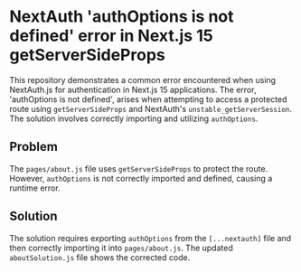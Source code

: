 # NextAuth 'authOptions is not defined' error in Next.js 15 getServerSideProps

This repository demonstrates a common error encountered when using NextAuth.js for authentication in Next.js 15 applications.  The error, 'authOptions is not defined', arises when attempting to access a protected route using `getServerSideProps` and NextAuth's `unstable_getServerSession`. The solution involves correctly importing and utilizing `authOptions`.

## Problem

The `pages/about.js` file uses `getServerSideProps` to protect the route. However, `authOptions` is not correctly imported and defined, causing a runtime error.

## Solution

The solution requires exporting `authOptions` from the `[...nextauth]` file and then correctly importing it into `pages/about.js`.  The updated `aboutSolution.js` file shows the corrected code.
